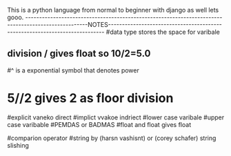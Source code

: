 This is a python language from normal to beginner with django as well lets gooo.
----------------------------------------------------------------------------------------------------NOTES----------------------------------------------------------------------------
#data type stores the space for varibale
## division / gives float so 10/2=5.0
#^ is a exponential symbol that denotes power
# 5//2 gives 2 as floor division 
#explicit vaneko direct
#implict vvakoe indriect
#lower case varibale
#upper case varibable
#PEMDAS or BADMAS
#float and float gives float

#comparion operator
#string by (harsn vashisnt) or (corey schafer) string slishing
